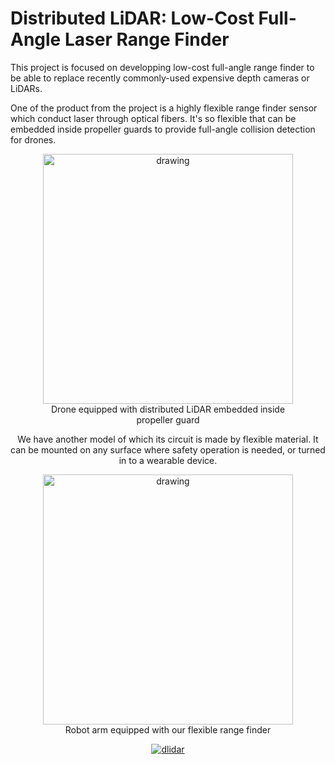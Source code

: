 # Distributed LiDAR: Low-Cost Full-Angle Laser Range Finder

This project is focused on developping low-cost full-angle range finder to be able to replace recently commonly-used expensive depth cameras or LiDARs.

One of the product from the project is a highly flexible range finder sensor which conduct laser through optical fibers. It's so flexible that can be embedded inside propeller guards to provide full-angle collision detection for drones.

<div style="text-align:center">
<figure>
  <img src="https://raw.githubusercontent.com/LXYYY/lxyyy.github.io/master/projects/dlidar/drone_with_dlidar.png" alt="drawing" width="400"/>
  <figcaption>Drone equipped with distributed LiDAR embedded inside propeller guard</figcaption>
</figure>

We have another model of which its circuit is made by flexible material. It can be mounted on any surface where safety operation is needed, or turned in to a wearable device.

<div style="text-align:center">
<figure>
  <img src="https://raw.githubusercontent.com/LXYYY/lxyyy.github.io/master/projects/dlidar/robotarm_with_dlidar.png" alt="drawing" width="400"/>
  <figcaption>Robot arm equipped with our flexible range finder</figcaption>
</figure>


[![dlidar](https://img.youtube.com/vi/AuBEXhFSew4/0.jpg)](https://www.youtube.com/watch?v=AuBEXhFSew4)
